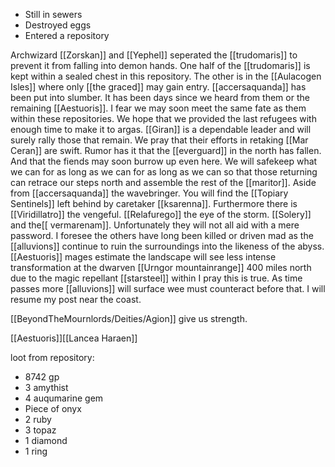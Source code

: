 - Still in sewers
- Destroyed eggs
- Entered a repository

Archwizard [[Zorskan]] and [[Yephel]] seperated the [[trudomaris]] to prevent it from falling into demon hands. One half of the [[trudomaris]] is kept within a sealed chest in this repository. The other is in the [[Aulacogen Isles]] where only [[the graced]] may gain entry. [[accersaquanda]] has been put into slumber. It has been days since we heard from them or the remaining [[Aestuoris]]. I fear we may soon meet the same fate as them within these repositories. We hope that we provided the last refugees with enough time to make it to argas. [[Giran]] is a dependable leader and will surely rally those that remain. We pray that their efforts in retaking [[Mar Ceran]] are swift. Rumor has it that the [[everguard]] in the north has fallen. And that the fiends may soon burrow up even here. We will safekeep what we can for as long as we can for as long as we can so that those returning can retrace our steps north and assemble the rest of the [[maritor]]. Aside from [[accersaquanda]] the wavebringer. You will find the [[Topiary Sentinels]] left behind by caretaker [[ksarenna]]. Furthermore there is [[Viridillatro]] the vengeful. [[Relafurego]] the eye of the storm. [[Solery]] and the[[ vermarenam]]. Unfortunately they will not all aid with a mere password. I foresee the others have long been killed or driven mad as the [[alluvions]] continue to ruin the surroundings into the likeness of the abyss. [[Aestuoris]] mages estimate the landscape will see less intense transformation at the dwarven [[Urngor mountainrange]] 400 miles north due to the magic repellant [[starsteel]] within I pray this is true. As time passes more [[alluvions]] will surface wee must counteract before that. I will resume my post near the coast.

[[BeyondTheMournlords/Deities/Agion]] give us strength.

[[Aestuoris]][[Lancea Haraen]]


loot from repository:
- 8742 gp
- 3 amythist
- 4 auqumarine gem
- Piece of onyx
- 2 ruby
- 3 topaz
- 1 diamond
- 1 ring